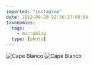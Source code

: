 ```yaml
---
imported: "instagram"
date: 2012-09-20 22:36:37-08:00
taxonomies:
  tags:
    - microblog
  type: [photo]
---
```

![Cape Blanco](/media/images/photos/2012/09/0eafea808d12543afa979e4bc989db24.jpg)
![Cape Blanco](/media/images/photos/2012/09/53312075e6419ba62b3d79aa43004db9.jpg)

